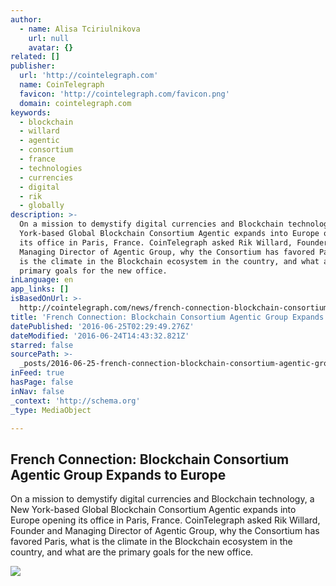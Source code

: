 ```yaml
---
author:
  - name: Alisa Tciriulnikova
    url: null
    avatar: {}
related: []
publisher:
  url: 'http://cointelegraph.com'
  name: CoinTelegraph
  favicon: 'http://cointelegraph.com/favicon.png'
  domain: cointelegraph.com
keywords:
  - blockchain
  - willard
  - agentic
  - consortium
  - france
  - technologies
  - currencies
  - digital
  - rik
  - globally
description: >-
  On a mission to demystify digital currencies and Blockchain technology, a New
  York-based Global Blockchain Consortium Agentic expands into Europe opening
  its office in Paris, France. CoinTelegraph asked Rik Willard, Founder and
  Managing Director of Agentic Group, why the Consortium has favored Paris, what
  is the climate in the Blockchain ecosystem in the country, and what are the
  primary goals for the new office.
inLanguage: en
app_links: []
isBasedOnUrl: >-
  http://cointelegraph.com/news/french-connection-blockchain-consortium-agentic-group-expands-to-europe
title: 'French Connection: Blockchain Consortium Agentic Group Expands to Europe'
datePublished: '2016-06-25T02:29:49.276Z'
dateModified: '2016-06-24T14:43:32.821Z'
starred: false
sourcePath: >-
  _posts/2016-06-25-french-connection-blockchain-consortium-agentic-group-expan.md
inFeed: true
hasPage: false
inNav: false
_context: 'http://schema.org'
_type: MediaObject

---
```

<article style=""><h1>French Connection: Blockchain Consortium Agentic Group Expands to Europe</h1><p>On a mission to demystify digital currencies and Blockchain technology, a New York-based Global Blockchain Consortium Agentic expands into Europe opening its office in Paris, France. CoinTelegraph asked Rik Willard, Founder and Managing Director of Agentic Group, why the Consortium has favored Paris, what is the climate in the Blockchain ecosystem in the country, and what are the primary goals for the new office.</p><img src="http://cointelegraph.com/images/725_aHR0cDovL2NvaW50ZWxlZ3JhcGguY29tL3N0b3JhZ2UvdXBsb2Fkcy92aWV3LzQyM2ZjMjVkZGI2ZTVlMWFkYjlkNjljMGE4MGYwNTIyLnBuZw==.jpg" /></article>